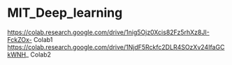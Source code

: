 # MIT_Deep_learning
https://colab.research.google.com/drive/1nig5Ojz0Xcis82Fz5rhXz8JI-FckZOx-  Colab1
https://colab.research.google.com/drive/1NjdF5Rckfc2DLR4SOzXv24IfaGCkWNH_  Colab2
